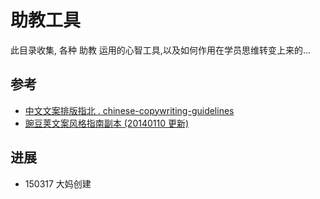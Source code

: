 # 助教工具

此目录收集, 各种 助教 运用的心智工具,以及如何作用在学员思维转变上来的...


## 参考

- [中文文案排版指北 . chinese-copywriting-guidelines](https://github.com/sparanoid/chinese-copywriting-guidelines)
- [豌豆荚文案风格指南副本 (20140110 更新)](http://devrel.zoomquiet.io/data/20140120114650/index.html)

## 进展

- 150317 大妈创建